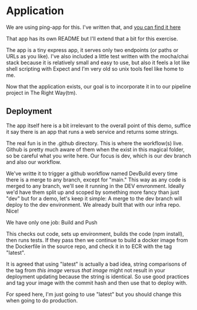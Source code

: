 # Application

We are using ping-app for this. I've written that, and [you can find it here](https://github.com/somelinuxguy/ping-app)

That app has its own README but I'll extend that a bit for this exercise.

The app is a tiny express app, it serves only two endpoints (or paths or URLs as you like). I've also included a little test written with the mocha/chai stack because it is relatively small and easy to use, but also it feels a lot like shell scripting with Expect and I'm very old so unix tools feel like home to me.

Now that the application exists, our goal is to incorporate it in to our pipeline project in The Right Way(tm).

## Deployment

The app itself here is a bit irrelevant to the overall point of this demo, suffice it say there is an app that runs a web service and returns some strings.

The real fun is in the .github directory. This is where the workflow(s) live. Github is pretty much aware of them when the exist in this magical folder, so be careful what you write here. Our focus is dev, which is our dev branch and also our workflow.

We've writte it to trigger a github workflow named DevBuild every time there is a merge to any branch, except for "main." This way as any code is merged to any branch, we'll see it running in the DEV envronment. Ideally we'd have them split up and scoped by something more fancy than just "dev" but for a demo, let's keep it simple: A merge to the dev branch will deploy to the dev environment. We already built that with our infra repo. Nice!

We have only one job: Build and Push

This checks out code, sets up environment, builds the code (npm install), then runs tests. If they pass then we continue to build a docker image from the Dockerfile in the source repo, and check it in to ECR with the tag "latest".

It is agreed that using "latest" is actually a bad idea, string comparisons of the tag from *this image* versus *that image* might not result in your deployment updating because the string is identical. So use good practices and tag your image with the commit hash and then use that to deploy with.

For speed here, I'm just going to use "latest" but you should change this when going to do production.